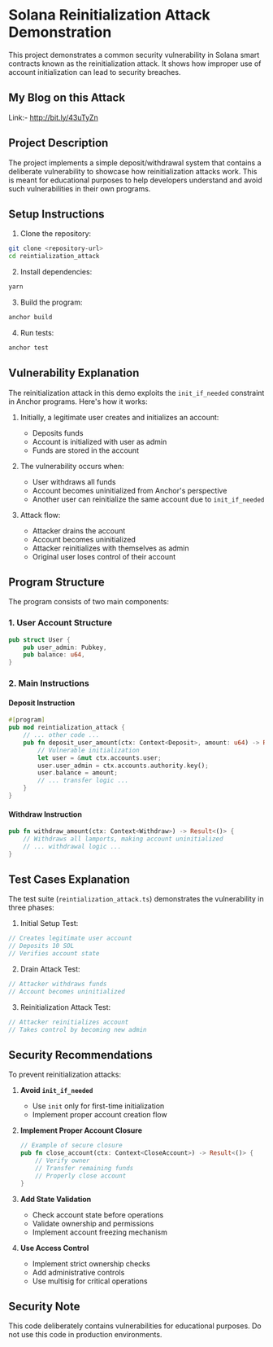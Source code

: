 # Solana Reinitialization Attack Demonstration

This project demonstrates a common security vulnerability in Solana smart contracts known as the reinitialization attack. It shows how improper use of account initialization can lead to security breaches.

## My Blog on this Attack
Link:- http://bit.ly/43uTyZn

## Project Description

The project implements a simple deposit/withdrawal system that contains a deliberate vulnerability to showcase how reinitialization attacks work. This is meant for educational purposes to help developers understand and avoid such vulnerabilities in their own programs.

## Setup Instructions

1. Clone the repository:
```bash
git clone <repository-url>
cd reintialization_attack
```

2. Install dependencies:
```bash
yarn 
```

3. Build the program:
```bash
anchor build
```

4. Run tests:
```bash
anchor test
```

## Vulnerability Explanation

The reinitialization attack in this demo exploits the `init_if_needed` constraint in Anchor programs. Here's how it works:

1. Initially, a legitimate user creates and initializes an account:
   - Deposits funds
   - Account is initialized with user as admin
   - Funds are stored in the account

2. The vulnerability occurs when:
   - User withdraws all funds
   - Account becomes uninitialized from Anchor's perspective
   - Another user can reinitialize the same account due to `init_if_needed`

3. Attack flow:
   - Attacker drains the account
   - Account becomes uninitialized
   - Attacker reinitializes with themselves as admin
   - Original user loses control of their account

## Program Structure

The program consists of two main components:

### 1. User Account Structure
```rust
pub struct User {
    pub user_admin: Pubkey,
    pub balance: u64,
}
```

### 2. Main Instructions

#### Deposit Instruction
```rust
#[program]
pub mod reintialization_attack {
    // ... other code ...
    pub fn deposit_user_amount(ctx: Context<Deposit>, amount: u64) -> Result<()> {
        // Vulnerable initialization
        let user = &mut ctx.accounts.user;
        user.user_admin = ctx.accounts.authority.key();
        user.balance = amount;
        // ... transfer logic ...
    }
}
```

#### Withdraw Instruction
```rust
pub fn withdraw_amount(ctx: Context<Withdraw>) -> Result<()> {
    // Withdraws all lamports, making account uninitialized
    // ... withdrawal logic ...
}
```

## Test Cases Explanation

The test suite (`reintialization_attack.ts`) demonstrates the vulnerability in three phases:

1. Initial Setup Test:
```typescript
// Creates legitimate user account
// Deposits 10 SOL
// Verifies account state
```

2. Drain Attack Test:
```typescript
// Attacker withdraws funds
// Account becomes uninitialized
```

3. Reinitialization Attack Test:
```typescript
// Attacker reinitializes account
// Takes control by becoming new admin
```

## Security Recommendations

To prevent reinitialization attacks:

1. **Avoid `init_if_needed`**
   - Use `init` only for first-time initialization
   - Implement proper account creation flow

2. **Implement Proper Account Closure**
   ```rust
   // Example of secure closure
   pub fn close_account(ctx: Context<CloseAccount>) -> Result<()> {
       // Verify owner
       // Transfer remaining funds
       // Properly close account
   }
   ```

3. **Add State Validation**
   - Check account state before operations
   - Validate ownership and permissions
   - Implement account freezing mechanism

4. **Use Access Control**
   - Implement strict ownership checks
   - Add administrative controls
   - Use multisig for critical operations

## Security Note

This code deliberately contains vulnerabilities for educational purposes. Do not use this code in production environments.
